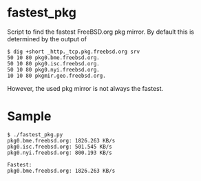 # fastest_pkg

Script to find the fastest FreeBSD.org pkg mirror. By default this is determined by the output of

```console
$ dig +short _http._tcp.pkg.freebsd.org srv
50 10 80 pkg0.bme.freebsd.org.
50 10 80 pkg0.isc.freebsd.org.
50 10 80 pkg0.nyi.freebsd.org.
10 10 80 pkgmir.geo.freebsd.org.
```

However, the used pkg mirror is not always the fastest.

# Sample

```console
$ ./fastest_pkg.py 
pkg0.bme.freebsd.org: 1826.263 KB/s
pkg0.isc.freebsd.org: 501.545 KB/s
pkg0.nyi.freebsd.org: 800.193 KB/s

Fastest:
pkg0.bme.freebsd.org: 1826.263 KB/s
```
